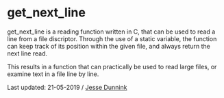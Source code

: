 # get_next_line

get_next_line is a reading function written in C, that can be used to read a line from a file discriptor. Through the use
of a static variable, the function can keep track of its position within the given file, and always return the next line read.

This results in a function that can practically be used to read large files, or examine text in a file line by line.

Last updated: 21-05-2019 / [Jesse Dunnink](https://www.linkedin.com/in/jesse-dunnink/)
